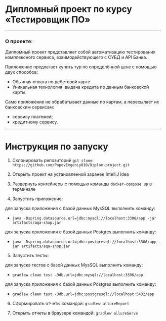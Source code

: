 # Дипломный проект по курсу «Тестировщик ПО»
___
### О проекте:
Дипломный проект представляет собой автоматизацию тестирования комплексного сервиса, взаимодействующего с СУБД и API Банка.  

Приложение предлагает купить тур по определённой цене с помощью двух способов:  
* Обычная оплата по дебетовой карте  
* Уникальная технология: выдача кредита по данным банковской карты. 
 
Само приложение не обрабатывает данные по картам, а пересылает их банковским сервисам:
* сервису платежей;
* кредитному сервису.
___
# Инструкция по запуску
1. Склонировать репозиторий
`git clone https://github.com/PopovEvgeniy010/Diplom-project.git`

2. Открыть проект на установленной заранее IntelliJ Idea
3. Развернуть контейнеры с помощью команды  `docker-compose up`  в терминале
4. Запустить приложение:

  для запуска приложения с базой данных MysSQL выполнить команду:
 
 - `java -Dspring.datasource.url=jdbc:mysql://localhost:3306/app -jar artifacts/aqa-shop.jar
`

  для запуска приложения с базой данных Postgres выполнить команду:

  - `java -Dspring.datasource.url=jdbc:postgresql://localhost:3306/app -jar artifacts/aqa-shop.jar
`

5. Запустить тесты:

для запуска тестов с базой данных MysSQL выполнить команду:

  - `gradlew clean test -Ddb.url=jdbc:mysql://localhost:3306/app`

для запуска приложения с базой данных Postgres выполнить команду:

  - `gradlew clean test -Ddb.url=jdbc:postgresql://localhost:5432/app` 

6. Сформировать отчеты командой:
   `gradlew allureReport`
   
7. Открыть отчеты в браузере командой:
   `gradlew allureServe`
